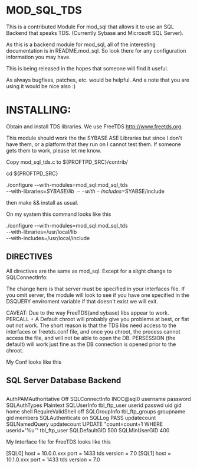 MOD_SQL_TDS
===========
This is a contributed Module For mod_sql that allows it to use an SQL Backend that speaks TDS.
  (Currently Sybase and Microsoft SQL Server).

As this is a backend module for mod_sql, all of the interesting documentation is in README.mod_sql.  So look there for 
any configuration information you may have.  

This is being released in the hopes that someone will find it useful.

As always bugfixes, patches, etc. would be helpful.  And a note that you are using it would be nice also :)

INSTALLING:
===========

Obtain and install TDS libraries.
We use FreeTDS <http://www.freetds.org>.

This module should work the the SYBASE ASE Libraries but since I don't have them, or a platform that they run on
I cannot test them.  If someone gets them to work, please let me know.

Copy mod_sql_tds.c to ${PROFTPD_SRC}/contrib/ 

cd ${PROFTPD_SRC} 

  ./configure --with-modules=mod_sql:mod_sql_tds \
	   --with-libraries=$SYBASE/lib  \
	    --with-includes=$SYABSE/include

then make && install as usual.

On my system this command looks like this

  ./configure --with-modules=mod_sql:mod_sql_tds \
	    --with-libraries=/usr/local/lib  \
      --with-includes=/usr/local/include 

DIRECTIVES
----------

All directives are the same as mod_sql.
Except for a slight change to SQLConnectInfo:

The change here is that server must be specified in your interfaces file.
If you omit server, the module will look to see if you have one specified in the DSQUERY enviroment variable
if that doesn't exist we will exit. 

CAVEAT:  Due to the way FreeTDS(and sybase) libs appear to work. PERCALL + A Default chroot will probably give you problems at best, or flat out not work.  The short reason is that the TDS libs need access to the interfaces or freetds.conf file, and once you chroot, the process cannot access the file, and will not be able to open the DB.  PERSESSION (the default) will work just fine as the DB connection is opened prior to the chroot.

My Conf looks like this 

##
## SQL Server Database Backend
##
AuthPAMAuthoritative Off
SQLConnectInfo INOC@sql0 username password
SQLAuthTypes Plaintext
SQLUserInfo tbl_ftp_user userid passwd uid gid home shell
RequireValidShell off
SQLGroupInfo tbl_ftp_groups groupname gid members
SQLAuthenticate on
SQLLog PASS updatecount
SQLNamedQuery updatecount UPDATE "count=count+1 WHERE userid='%u'" tbl_ftp_user
SQLDefaultGID 500
SQLMinUserGID 400


My Interface file for FreeTDS looks like this 

[SQL0]
        host = 10.0.0.xxx
        port = 1433
        tds version = 7.0
[SQL1]
        host = 10.1.0.xxx 
        port = 1433
        tds version = 7.0
